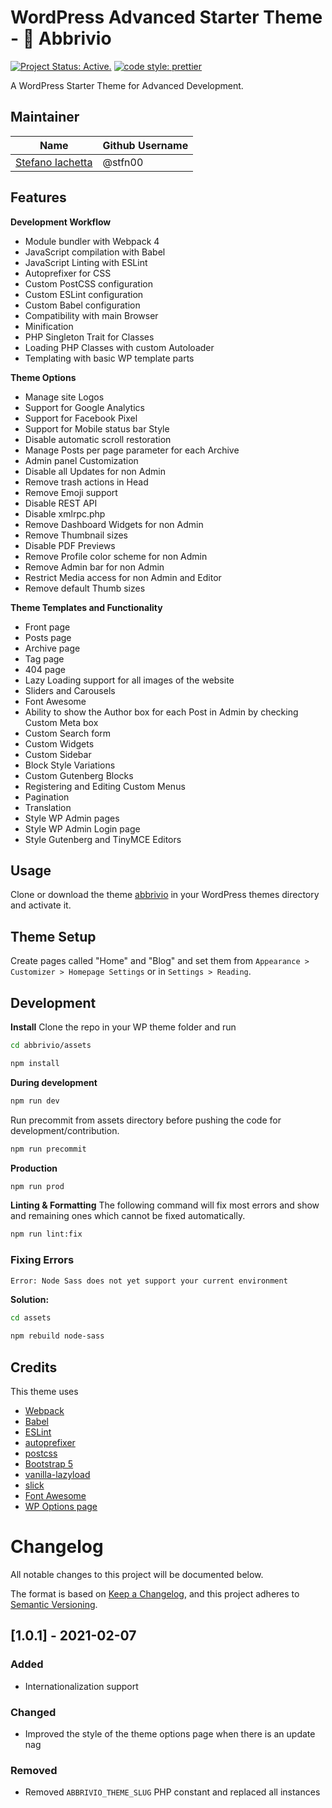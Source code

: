 
# WordPress Advanced Starter Theme - 🎨 Abbrivio

[![Project Status: Active.](https://www.repostatus.org/badges/latest/active.svg)](https://www.repostatus.org/#active)  [![code style: prettier](https://img.shields.io/badge/code_style-prettier-ff69b4.svg?style=flat-square)](https://github.com/prettier/prettier)

A WordPress Starter Theme for Advanced Development.



## Maintainer

| Name                                          | Github Username |
| --------------------------------------------- | --------------- |
| [Stefano Iachetta](https://www.stfn-dev.com/) | @stfn00         |



## Features

**Development Workflow**
- Module bundler with Webpack 4
- JavaScript compilation with Babel
- JavaScript Linting with ESLint
- Autoprefixer for CSS
- Custom PostCSS configuration
- Custom ESLint configuration
- Custom Babel configuration
- Compatibility with main Browser
- Minification
- PHP Singleton Trait for Classes
- Loading PHP Classes with custom Autoloader
- Templating with basic WP template parts

**Theme Options**
- Manage site Logos
- Support for Google Analytics
- Support for Facebook Pixel
- Support for Mobile status bar Style
- Disable automatic scroll restoration
- Manage Posts per page parameter for each Archive
- Admin panel Customization
- Disable all Updates for non Admin
- Remove trash actions in Head
- Remove Emoji support
- Disable REST API
- Disable xmlrpc.php
- Remove Dashboard Widgets for non Admin
- Remove Thumbnail sizes
- Disable PDF Previews
- Remove Profile color scheme for non Admin
- Remove Admin bar for non Admin
- Restrict Media access for non Admin and Editor
- Remove default Thumb sizes

**Theme Templates and Functionality**
- Front page
- Posts page
- Archive page
- Tag page
- 404 page
- Lazy Loading support for all images of the website
- Sliders and Carousels
- Font Awesome
- Ability to show the Author box for each Post in Admin by checking Custom Meta box
- Custom Search form
- Custom Widgets
- Custom Sidebar
- Block Style Variations
- Custom Gutenberg Blocks
- Registering and Editing Custom Menus
- Pagination
- Translation
- Style WP Admin pages
- Style WP Admin Login page
- Style Gutenberg and TinyMCE Editors



## Usage

Clone or download the theme [abbrivio](https://github.com/stfn00/abbrivio) in your WordPress themes directory and activate it.



## Theme Setup

Create pages called "Home" and "Blog" and set them from `Appearance > Customizer > Homepage Settings` or in `Settings > Reading`.



## Development

**Install**
Clone the repo in your WP theme folder and run
```bash
cd abbrivio/assets
```
```bash
npm install
```

**During development**
```bash
npm run dev
```
Run precommit from assets directory before pushing the code for development/contribution.
```bash
npm run precommit
```

**Production**
```bash
npm run prod
```

**Linting & Formatting**
The following command will fix most errors and show and remaining ones which cannot be fixed automatically.
```bash
npm run lint:fix
```

### Fixing Errors

```bash
Error: Node Sass does not yet support your current environment
```

**Solution:**
```bash
cd assets
```
```bash
npm rebuild node-sass
```



## Credits

This theme uses
- [Webpack](https://webpack.js.org/)
- [Babel](https://babeljs.io/)
- [ESLint](https://eslint.org/)
- [autoprefixer](https://github.com/postcss/autoprefixer)
- [postcss](https://github.com/postcss/postcss)
- [Bootstrap 5](https://getbootstrap.com/docs/5.0/getting-started/introduction/)
- [vanilla-lazyload](https://github.com/verlok/vanilla-lazyload)
- [slick](https://github.com/kenwheeler/slick)
- [Font Awesome](https://fontawesome.com/)
- [WP Options page](https://github.com/jeremyHixon/RationalOptionPages)



# Changelog

All notable changes to this project will be documented below.

The format is based on [Keep a Changelog](https://keepachangelog.com/en/1.0.0/),
and this project adheres to [Semantic Versioning](https://semver.org/spec/v2.0.0.html).

## [1.0.1] - 2021-02-07

### Added

- Internationalization support

### Changed

- Improved the style of the theme options page when there is an update nag

### Removed

- Removed `ABBRIVIO_THEME_SLUG` PHP constant and replaced all instances
